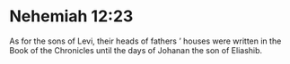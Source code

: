 # Nehemiah 12:23

As for the sons of Levi, their heads of fathers ’ houses were written in the Book of the Chronicles until the days of Johanan the son of Eliashib.

